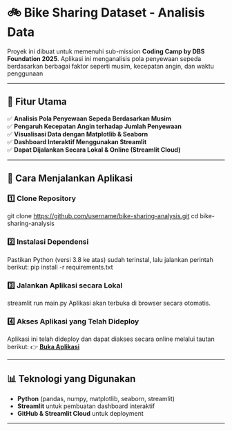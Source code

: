 # 🚲 Bike Sharing Dataset - Analisis Data

Proyek ini dibuat untuk memenuhi sub-mission **Coding Camp by DBS Foundation 2025**.
Aplikasi ini menganalisis pola penyewaan sepeda berdasarkan berbagai faktor seperti musim, kecepatan angin, dan waktu penggunaan

---

## 📌 Fitur Utama
✅ **Analisis Pola Penyewaan Sepeda Berdasarkan Musim**  
✅ **Pengaruh Kecepatan Angin terhadap Jumlah Penyewaan**  
✅ **Visualisasi Data dengan Matplotlib & Seaborn**  
✅ **Dashboard Interaktif Menggunakan Streamlit**  
✅ **Dapat Dijalankan Secara Lokal & Online (Streamlit Cloud)**

---

## 🚀 Cara Menjalankan Aplikasi

### 1️⃣ **Clone Repository**
git clone https://github.com/username/bike-sharing-analysis.git
cd bike-sharing-analysis

### 2️⃣ **Instalasi Dependensi**
Pastikan Python (versi 3.8 ke atas) sudah terinstal, lalu jalankan perintah berikut:
pip install -r requirements.txt

### 3️⃣ **Jalankan Aplikasi secara Lokal**
streamlit run main.py
Aplikasi akan terbuka di browser secara otomatis.

### 4️⃣ **Akses Aplikasi yang Telah Dideploy**
Aplikasi ini telah dideploy dan dapat diakses secara online melalui tautan berikut:
👉 [**Buka Aplikasi**](https://bike-sharing-data-analysis-dbs.streamlit.app/)

---

## 📊 Teknologi yang Digunakan
- **Python** (pandas, numpy, matplotlib, seaborn, streamlit)
- **Streamlit** untuk pembuatan dashboard interaktif
- **GitHub & Streamlit Cloud** untuk deployment

---